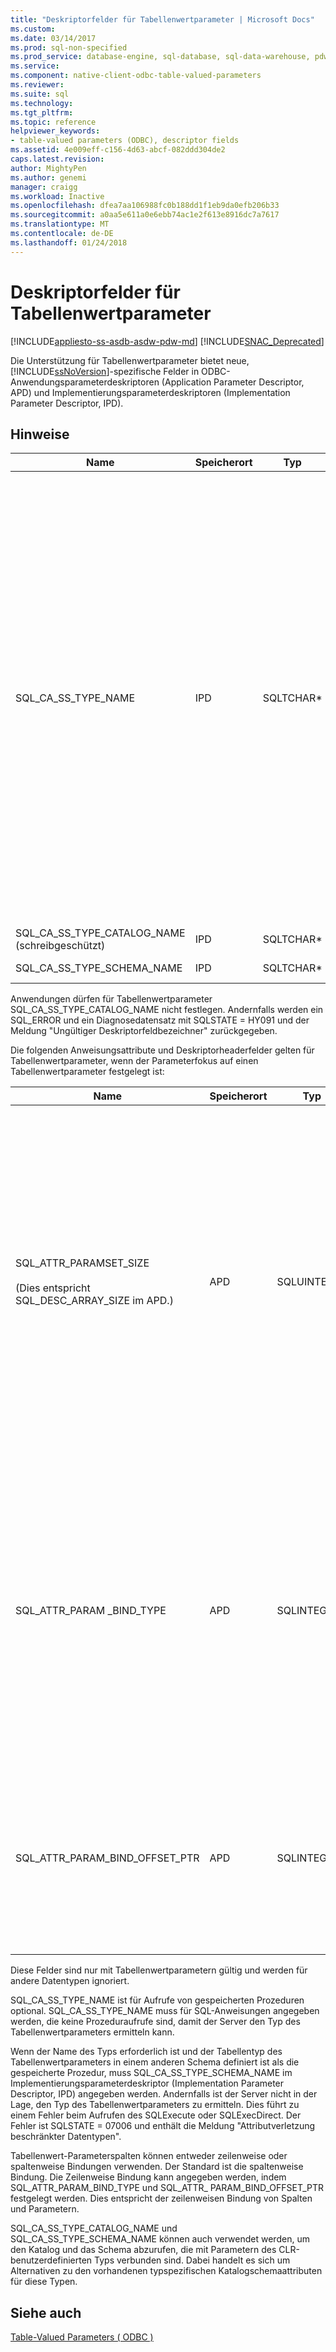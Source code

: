 ```yaml
---
title: "Deskriptorfelder für Tabellenwertparameter | Microsoft Docs"
ms.custom: 
ms.date: 03/14/2017
ms.prod: sql-non-specified
ms.prod_service: database-engine, sql-database, sql-data-warehouse, pdw
ms.service: 
ms.component: native-client-odbc-table-valued-parameters
ms.reviewer: 
ms.suite: sql
ms.technology: 
ms.tgt_pltfrm: 
ms.topic: reference
helpviewer_keywords:
- table-valued parameters (ODBC), descriptor fields
ms.assetid: 4e009eff-c156-4d63-abcf-082ddd304de2
caps.latest.revision: 
author: MightyPen
ms.author: genemi
manager: craigg
ms.workload: Inactive
ms.openlocfilehash: dfea7aa106988fc0b188dd1f1eb9da0efb206b33
ms.sourcegitcommit: a0aa5e611a0e6ebb74ac1e2f613e8916dc7a7617
ms.translationtype: MT
ms.contentlocale: de-DE
ms.lasthandoff: 01/24/2018
---
```

# <a name="table-valued-parameter-descriptor-fields"></a>Deskriptorfelder für Tabellenwertparameter
[!INCLUDE[appliesto-ss-asdb-asdw-pdw-md](../../includes/appliesto-ss-asdb-asdw-pdw-md.md)]
[!INCLUDE[SNAC_Deprecated](../../includes/snac-deprecated.md)]

  Die Unterstützung für Tabellenwertparameter bietet neue, [!INCLUDE[ssNoVersion](../../includes/ssnoversion-md.md)]-spezifische Felder in ODBC-Anwendungsparameterdeskriptoren (Application Parameter Descriptor, APD) und Implementierungsparameterdeskriptoren (Implementation Parameter Descriptor, IPD).  
  
## <a name="remarks"></a>Hinweise  
  
|Name|Speicherort|Typ|Description|  
|----------|--------------|----------|-----------------|  
|SQL_CA_SS_TYPE_NAME|IPD|SQLTCHAR*|Der Servertypname des Tabellenwertparameters.<br /><br /> Wenn ein Tabellenwertparameter-Typnamen bei einem Aufruf von SQLBindParameter angegeben ist, muss es als Unicode-Wert, auch bei Anwendungen angegeben werden, die als ANSI-Anwendungen erstellt werden. Der Wert für den Parameter verwendet *StrLen_or_IndPtr* sollte entweder SQL_NTS oder die Länge der Zeichenfolge multipliziert mit sizeof(WCHAR) sein.<br /><br /> Wird erstellt, wenn ein Tabellenwertparameter-Typname angegeben über SQLSetDescField, mit ein, die die Art und Weise der Anwendung kompatibles Literal angegeben werden können. Der ODBC-Treiber-Manager führt die eventuell erforderliche Unicode-Konvertierung aus.|  
|SQL_CA_SS_TYPE_CATALOG_NAME (schreibgeschützt)|IPD|SQLTCHAR*|Der Katalog, in dem der Typ definiert ist.|  
|SQL_CA_SS_TYPE_SCHEMA_NAME|IPD|SQLTCHAR*|Das Schema, in dem der Typ definiert ist.|  
  
 Anwendungen dürfen für Tabellenwertparameter SQL_CA_SS_TYPE_CATALOG_NAME nicht festlegen. Andernfalls werden ein SQL_ERROR und ein Diagnosedatensatz mit SQLSTATE = HY091 und der Meldung "Ungültiger Deskriptorfeldbezeichner" zurückgegeben.  
  
 Die folgenden Anweisungsattribute und Deskriptorheaderfelder gelten für Tabellenwertparameter, wenn der Parameterfokus auf einen Tabellenwertparameter festgelegt ist:  
  
|Name|Speicherort|Typ|Description|  
|----------|--------------|----------|-----------------|  
|SQL_ATTR_PARAMSET_SIZE<br /><br /> (Dies entspricht SQL_DESC_ARRAY_SIZE im APD.)|APD|SQLUINTEGER|Die Arraygröße der Pufferarrays für einen Tabellenwertparameter. Dies entspricht der maximalen Anzahl an Zeilen, die die Puffer enthalten können, oder der Größe der Puffer in Zeilen ausgedrückt. Der Wert des Tabellenwertparameters selbst kann darüber- oder darunterliegen. Standard ist 1.<br /><br /> Hinweis: Wenn SQL_SOPT_SS_PARAM_FOCUS auf den Standardwert 0 festgelegt ist, verweist SQL_ATTR_PARAMSET_SIZE bezieht sich auf die Anweisung und gibt die Anzahl von Parametersätzen an. Wenn SQL_SOPT_SS_PARAM_FOCUS auf die Ordnungszahl eines Tabellenwertparameters festgelegt ist, verweist das Attribut auf den Tabellenwertparameter und gibt die Anzahl der Zeilen pro Parameterset des Tabellenwertparameters an.|  
|SQL_ATTR_PARAM _BIND_TYPE|APD|SQLINTEGER|Der Standard ist SQL_PARAM_BIND_BY_COLUMN.<br /><br /> Zum Auswählen der zeilenbezogenen Bindung wird dieses Feld auf die Länge der Struktur oder die Instanz eines Puffers festgelegt, der an einen Satz von Tabellenwert-Parameterzeilen gebunden wird. Die Längenangabe muss Platz für alle gebundenen Spalten und möglicherweise vorhandene Auffüllzeichen der Struktur bzw. des Puffers vorsehen. Auf diese Weise wird sichergestellt, dass bei einer um eine angegebene Länge inkrementierten Adresse einer gebundenen Spalte das Ergebnis auf den Anfang derselben Spalte in der nächsten Zeile zeigt. Bei Verwendung der **"sizeof"** -Operator in ANSI C, wird dieses Verhalten garantiert.|  
|SQL_ATTR_PARAM_BIND_OFFSET_PTR|APD|SQLINTEGER*|Der Standardwert ist ein NULL-Zeiger.<br /><br /> Wenn dieses Feld nicht NULL ist, hebt der Treiber den Verweis auf den Zeiger auf, fügt den verweislosen Wert jedem der zurückgestellten Felder im Deskriptordatensatz (SQL_DESC_DATA_PTR, SQL_DESC_INDICATOR_PTR und SQL_DESC_OCTET_LENGTH_PTR) hinzu und verwendet die neuen Zeigerwerte, um auf die Datenwerte zuzugreifen.|  
  
 Diese Felder sind nur mit Tabellenwertparametern gültig und werden für andere Datentypen ignoriert.  
  
 SQL_CA_SS_TYPE_NAME ist für Aufrufe von gespeicherten Prozeduren optional. SQL_CA_SS_TYPE_NAME muss für SQL-Anweisungen angegeben werden, die keine Prozeduraufrufe sind, damit der Server den Typ des Tabellenwertparameters ermitteln kann.  
  
 Wenn der Name des Typs erforderlich ist und der Tabellentyp des Tabellenwertparameters in einem anderen Schema definiert ist als die gespeicherte Prozedur, muss SQL_CA_SS_TYPE_SCHEMA_NAME im Implementierungsparameterdeskriptor (Implementation Parameter Descriptor, IPD) angegeben werden. Andernfalls ist der Server nicht in der Lage, den Typ des Tabellenwertparameters zu ermitteln. Dies führt zu einem Fehler beim Aufrufen des SQLExecute oder SQLExecDirect. Der Fehler ist SQLSTATE = 07006 und enthält die Meldung "Attributverletzung beschränkter Datentypen".  
  
 Tabellenwert-Parameterspalten können entweder zeilenweise oder spaltenweise Bindungen verwenden. Der Standard ist die spaltenweise Bindung. Die Zeilenweise Bindung kann angegeben werden, indem SQL_ATTR_PARAM_BIND_TYPE und SQL_ATTR_ PARAM_BIND_OFFSET_PTR festgelegt werden. Dies entspricht der zeilenweisen Bindung von Spalten und Parametern.  
  
 SQL_CA_SS_TYPE_CATALOG_NAME und SQL_CA_SS_TYPE_SCHEMA_NAME können auch verwendet werden, um den Katalog und das Schema abzurufen, die mit Parametern des CLR-benutzerdefinierten Typs verbunden sind. Dabei handelt es sich um Alternativen zu den vorhandenen typspezifischen Katalogschemaattributen für diese Typen.  
  
## <a name="see-also"></a>Siehe auch  
 [Table-Valued Parameters &#40; ODBC &#41;](../../relational-databases/native-client-odbc-table-valued-parameters/table-valued-parameters-odbc.md)  
  
  
